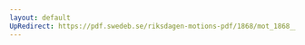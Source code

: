 ```yaml
---
layout: default
UpRedirect: https://pdf.swedeb.se/riksdagen-motions-pdf/1868/mot_1868__ak__00327.pdf
---
```

